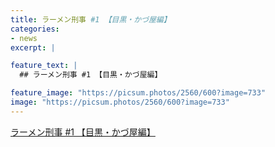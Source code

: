 ```yaml
---
title: ラーメン刑事 #1 【目黒・かづ屋編】
categories:
- news
excerpt: |

feature_text: |
  ## ラーメン刑事 #1 【目黒・かづ屋編】

feature_image: "https://picsum.photos/2560/600?image=733"
image: "https://picsum.photos/2560/600?image=733"
---
```


[ラーメン刑事 #1 【目黒・かづ屋編】](https://www.necoweb.com/neco/program/detail.php?id=5510&)
